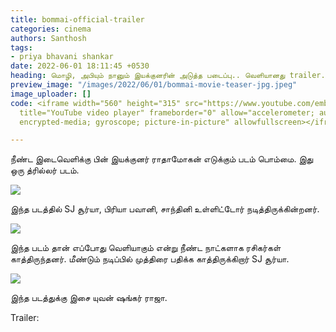 ```yaml
---
title: bommai-official-trailer
categories: cinema
authors: Santhosh
tags:
- priya bhavani shankar
date: 2022-06-01 18:11:45 +0530
heading: மொழி, அபியும் நானும் இயக்குனரின் அடுத்த படைப்பு.. வெளியானது trailer..!
preview_image: "/images/2022/06/01/bommai-movie-teaser-jpg.jpeg"
image_uploader: []
code: <iframe width="560" height="315" src="https://www.youtube.com/embed/uukRJuLBLJs"
  title="YouTube video player" frameborder="0" allow="accelerometer; autoplay; clipboard-write;
  encrypted-media; gyroscope; picture-in-picture" allowfullscreen></iframe>

---
```


நீண்ட இடைவெளிக்கு பின் இயக்குனர் ராதாமோகன் எடுக்கும் படம் பொம்மை. இது ஒரு த்ரில்லர் படம்.

![](/images/2022/06/01/bommai-trailer-jpg.jpeg)

இந்த படத்தில் SJ சூர்யா, பிரியா பவானி, சாந்தினி உள்ளிட்டோர் நடித்திருக்கின்றனர்.

![](/images/2022/06/01/bommai-trailer-2-jpg.jpeg)

இந்த படம் தான் எப்போது வெளியாகும் என்று நீண்ட நாட்களாக ரசிகர்கள் காத்திருந்தனர். மீண்டும் நடிப்பில் முத்திரை பதிக்க காத்திருக்கிறார் SJ சூர்யா.

![](/images/2022/06/01/bommai-trailer-1-jpg.jpeg)

இந்த படத்துக்கு இசை யுவன் ஷங்கர் ராஜா.

Trailer:
